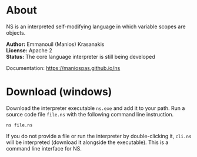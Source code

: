 # About
NS is an interpreted self-modifying language in which variable scopes are objects.

**Author:** Emmanouil (Manios) Krasanakis<br>
**License:** Apache 2<br>
**Status:** The core language interpreter is still being developed

Documentation: https://maniospas.github.io/ns


# Download (windows)
Download the interpreter executable `ns.exe` and add it to your path. 
Run a source code file `file.ns` with the following command line instruction.

```
ns file.ns
```

If you do not provide a file or run the interpreter by double-clicking it, 
`cli.ns` will be interpreted (download it alongside the executable). 
This is a command line interface for NS.